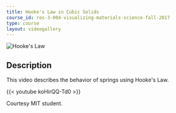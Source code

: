 ```yaml
---
title: Hooke's Law in Cubic Solids
course_id: res-3-004-visualizing-materials-science-fall-2017
type: course
layout: videogallery
---
```

![Hooke's Law](https://open-learning-course-data-ci.s3.amazonaws.com/res-3-004-visualizing-materials-science-fall-2017/9562e17d81e8c1e56b3745954fcb4dfe_MITRES_3_004F17_3_anon.jpg)

Description
-----------

This video describes the behavior of springs using Hooke's Law.

{{< youtube koHirQQ-Td0 >}}

Courtesy MIT student.